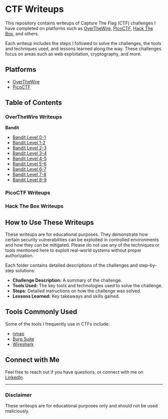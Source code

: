 # CTF Writeups

This repository contains writeups of Capture The Flag (CTF) challenges I have completed on platforms such as [OverTheWire](https://overthewire.org/wargames/), [PicoCTF](https://picoctf.org/), [Hack The Box](https://www.hackthebox.com/), and others.

Each writeup includes the steps I followed to solve the challenges, the tools and techniques used, and lessons learned along the way. These challenges focus on areas such as web exploitation, cryptography, and more.

## Platforms

- [OverTheWire](https://overthewire.org)
- [PicoCTF](https://picoctf.org)

## Table of Contents

### OverTheWire Writeups

**Bandit**

- [Bandit Level 0-1](OverTheWire/Bandit/Level0-1.md)
- [Bandit Level 1-2](OverTheWire/Bandit/Level1-2.md)
- [Bandit Level 2-3](OverTheWire/Bandit/Level2-3.md)
- [Bandit Level 3-4](OverTheWire/Bandit/Level3-4.md)
- [Bandit Level 4-5](OverTheWire/Bandit/Level4-5.md)
- [Bandit Level 5-6](OverTheWire/Bandit/Level5-6.md)
- [Bandit Level 6-7](OverTheWire/Bandit/Level6-7.md)
- [Bandit Level 7-8](OverTheWire/Bandit/Level7-8.md)
- [Bandit Level 8-9](OverTheWire/Bandit/Level8-9.md)

### PicoCTF Writeups

### Hack The Box Writeups

## How to Use These Writeups

These writeups are for educational purposes. They demonstrate how certain security vulnerabilities can be exploited in controlled environments and how they can be mitigated. Please do not use any of the techniques or tools mentioned here to exploit real-world systems without proper authorization.

Each folder contains detailed descriptions of the challenges and step-by-step solutions:

- **Challenge Description:** A summary of the challenge.
- **Tools Used:** The key tools and technologies used to solve the challenge.
- **Steps:** Detailed instructions on how the challenge was solved.
- **Lessons Learned:** Key takeaways and skills gained.

## Tools Commonly Used

Some of the tools I frequently use in CTFs include:

- [nmap](https://nmap.org)
- [Burp Suite](https://portswigger.net/burp)
- [Wireshark](https://www.wireshark.org)

## Connect with Me

Feel free to reach out if you have questions, or connect with me on [LinkedIn](https://www.linkedin.com/in/rishabh-trivedi98/).

---

### Disclaimer

These writeups are for educational purposes only and should not be used maliciously.
